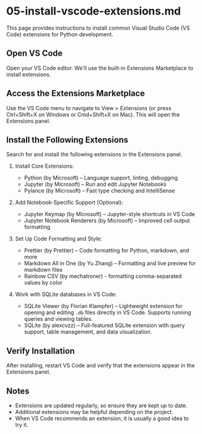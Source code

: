 # 05-install-vscode-extensions.md

This page provides instructions to install common Visual Studio Code (VS Code) extensions for Python development.

## Open VS Code

Open your VS Code editor. We'll use the built-in Extensions Marketplace to install extensions.

## Access the Extensions Marketplace

Use the VS Code menu to navigate to View > Extensions (or press Ctrl+Shift+X on Windows or Cmd+Shift+X on Mac). This will open the Extensions panel.

## Install the Following Extensions

Search for and install the following extensions in the Extensions panel.

1. Install Core Extensions:
   - Python (by Microsoft) – Language support, linting, debugging  
   - Jupyter (by Microsoft) – Run and edit Jupyter Notebooks  
   - Pylance (by Microsoft) – Fast type checking and IntelliSense  

2. Add Notebook-Specific Support (Optional):
   - Jupyter Keymap (by Microsoft) – Jupyter-style shortcuts in VS Code  
   - Jupyter Notebook Renderers (by Microsoft) – Improved cell output formatting  

3. Set Up Code Formatting and Style:
   - Prettier (by Prettier) – Code formatting for Python, markdown, and more  
   - Markdown All in One (by Yu Zhang) – Formatting and live preview for markdown files
   - Rainbow CSV (by mechatroner) - formatting comma-separated values by color
  
4. Work with SQLite databases in VS Code:
   - SQLite Viewer (by Florian Klampfer) – Lightweight extension for opening and editing `.db` files directly in VS Code. Supports running queries and viewing tables.
   - SQLite (by alexcvzz) – Full-featured SQLite extension with query support, table management, and data visualization.

## Verify Installation

After installing, restart VS Code and verify that the extensions appear in the Extensions panel. 

## Notes

- Extensions are updated regularly, so ensure they are kept up to date.
- Additional extensions may be helpful depending on the project. 
- When VS Code recommends an extension, it is usually a good idea to try it. 
